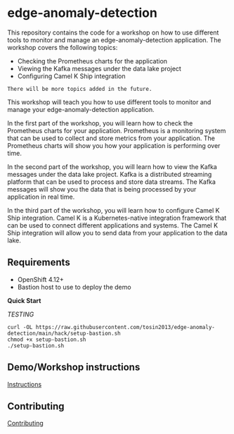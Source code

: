 # edge-anomaly-detection
This repository contains the code for a workshop on how to use different tools to monitor and manage an edge-anomaly-detection application. The workshop covers the following topics:

* Checking the Prometheus charts for the application
* Viewing the Kafka messages under the data lake project
* Configuring Camel K Ship integration

`There will be more topics added in the future.`

This workshop will teach you how to use different tools to monitor and manage your edge-anomaly-detection application.

In the first part of the workshop, you will learn how to check the Prometheus charts for your application. Prometheus is a monitoring system that can be used to collect and store metrics from your application. The Prometheus charts will show you how your application is performing over time.

In the second part of the workshop, you will learn how to view the Kafka messages under the data lake project. Kafka is a distributed streaming platform that can be used to process and store data streams. The Kafka messages will show you the data that is being processed by your application in real time.

In the third part of the workshop, you will learn how to configure Camel K Ship integration. Camel K is a Kubernetes-native integration framework that can be used to connect different applications and systems. The Camel K Ship integration will allow you to send data from your application to the data lake.


## Requirements
- OpenShift 4.12+
- Bastion host to use to deploy the demo

**Quick Start**

*TESTING*
```
curl -OL https://raw.githubusercontent.com/tosin2013/edge-anomaly-detection/main/hack/setup-bastion.sh 
chmod +x setup-bastion.sh
./setup-bastion.sh
```

## Demo/Workshop instructions
[Instructions](workshop/README.md)

## Contributing
[Contributing](docs/setup-bastion-doc.md)